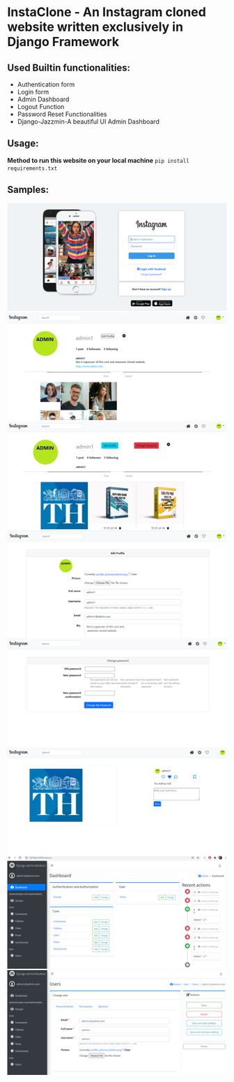 ﻿# InstaClone - An Instagram cloned website written exclusively in Django Framework
## Used Builtin functionalities:
* Authentication form
* Login form
* Admin Dashboard
* Logout Function
* Password Reset Functionalities
* Django-Jazzmin-A beautiful UI Admin Dashboard

## Usage:
**Method to run this website on your local machine**
`pip install requirements.txt`
## Samples:
![alt text](https://github.com/PeeusD/InstaClone/blob/main/capture_img/Capture1.PNG?raw=true) <br>
![alt text](https://github.com/PeeusD/InstaClone/blob/main/capture_img/Capture2.PNG?raw=true) <br>
![alt text](https://github.com/PeeusD/InstaClone/blob/main/capture_img/Capture3.PNG?raw=true) <br>
![alt text](https://github.com/PeeusD/InstaClone/blob/main/capture_img/Capture4.PNG?raw=true) <br>
![alt text](https://github.com/PeeusD/InstaClone/blob/main/capture_img/Capture5.PNG?raw=true) <br>
![alt text](https://github.com/PeeusD/InstaClone/blob/main/capture_img/Capture6.PNG?raw=true) <br>
![alt text](https://github.com/PeeusD/InstaClone/blob/main/capture_img/Capture7.PNG?raw=true) <br>
![alt text](https://github.com/PeeusD/InstaClone/blob/main/capture_img/Capture8.PNG?raw=true) <br>
